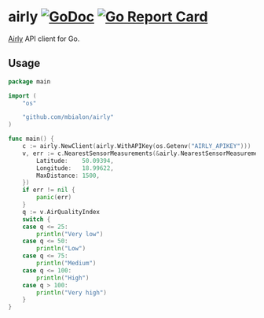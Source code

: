 # airly [![GoDoc](https://godoc.org/github.com/mbialon/airly?status.svg)](http://godoc.org/github.com/mbialon/airly) [![Go Report Card](https://goreportcard.com/badge/github.com/mbialon/airly)](https://goreportcard.com/report/github.com/mbialon/airly)

[Airly](https://airly.eu) API client for Go.

## Usage

```go
package main

import (
	"os"

	"github.com/mbialon/airly"
)

func main() {
	c := airly.NewClient(airly.WithAPIKey(os.Getenv("AIRLY_APIKEY")))
	v, err := c.NearestSensorMeasurements(&airly.NearestSensorMeasurementParams{
		Latitude:    50.09394,
		Longitude:   18.99622,
		MaxDistance: 1500,
	})
	if err != nil {
		panic(err)
	}
	q := v.AirQualityIndex
	switch {
	case q <= 25:
		println("Very low")
	case q <= 50:
		println("Low")
	case q <= 75:
		println("Medium")
	case q <= 100:
		println("High")
	case q > 100:
		println("Very high")
	}
}
```
